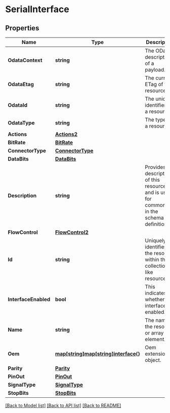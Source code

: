 # SerialInterface

## Properties
Name | Type | Description | Notes
------------ | ------------- | ------------- | -------------
**OdataContext** | **string** | The OData description of a payload. | [optional] 
**OdataEtag** | **string** | The current ETag of the resource. | [optional] 
**OdataId** | **string** | The unique identifier for a resource. | 
**OdataType** | **string** | The type of a resource. | 
**Actions** | [**Actions2**](Actions_2.md) |  | [optional] 
**BitRate** | [**BitRate**](BitRate.md) |  | [optional] 
**ConnectorType** | [**ConnectorType**](ConnectorType.md) |  | [optional] 
**DataBits** | [**DataBits**](DataBits.md) |  | [optional] 
**Description** | **string** | Provides a description of this resource and is used for commonality  in the schema definitions. | [optional] 
**FlowControl** | [**FlowControl2**](FlowControl_2.md) |  | [optional] 
**Id** | **string** | Uniquely identifies the resource within the collection of like resources. | 
**InterfaceEnabled** | **bool** | This indicates whether this interface is enabled. | [optional] 
**Name** | **string** | The name of the resource or array element. | 
**Oem** | [**map[string]map[string]interface{}**](map[string]interface{}.md) | Oem extension object. | [optional] 
**Parity** | [**Parity**](Parity.md) |  | [optional] 
**PinOut** | [**PinOut**](PinOut.md) |  | [optional] 
**SignalType** | [**SignalType**](SignalType.md) |  | [optional] 
**StopBits** | [**StopBits**](StopBits.md) |  | [optional] 

[[Back to Model list]](../README.md#documentation-for-models) [[Back to API list]](../README.md#documentation-for-api-endpoints) [[Back to README]](../README.md)


